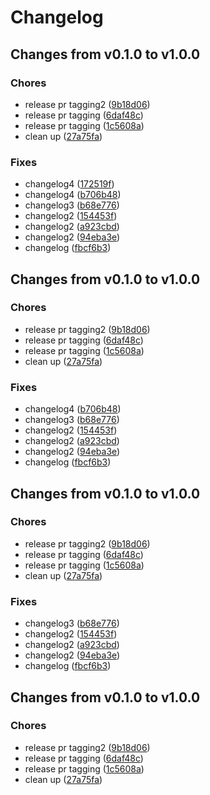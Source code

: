 # Changelog

## Changes from v0.1.0 to v1.0.0

### Chores
- release pr tagging2  ([9b18d06](https://github.com/telicent-oss/telicent-base-images/commit/9b18d06535dc41133d58772af4ee13f66165ce7c))
- release pr tagging  ([6daf48c](https://github.com/telicent-oss/telicent-base-images/commit/6daf48cb3a0f903c3b3fffcffab7b47483287809))
- release pr tagging  ([1c5608a](https://github.com/telicent-oss/telicent-base-images/commit/1c5608adce10544aad8671c02a9d5def7b00585c))
- clean up  ([27a75fa](https://github.com/telicent-oss/telicent-base-images/commit/27a75fa3431e318e57fb4ff4cb29bdefda185ad0))
### Fixes
- changelog4  ([172519f](https://github.com/telicent-oss/telicent-base-images/commit/172519f10a48205d5ec37e5c9bdea719bf9e57b2))
- changelog4  ([b706b48](https://github.com/telicent-oss/telicent-base-images/commit/b706b48f896c22e80abd4cf8620f259f12ff57b6))
- changelog3  ([b68e776](https://github.com/telicent-oss/telicent-base-images/commit/b68e776de314d90cc437dcbd453c820b3213edab))
- changelog2  ([154453f](https://github.com/telicent-oss/telicent-base-images/commit/154453fa7afd0eac6995c9281cf8cb0507ef2ee2))
- changelog2  ([a923cbd](https://github.com/telicent-oss/telicent-base-images/commit/a923cbdd9d216e4b0e0b2b63fbad72397925d356))
- changelog2  ([94eba3e](https://github.com/telicent-oss/telicent-base-images/commit/94eba3e1211b18b69bada3a661043ede965e894f))
- changelog  ([fbcf6b3](https://github.com/telicent-oss/telicent-base-images/commit/fbcf6b34c40f3838878be6d44231f900ded9b667))

## Changes from v0.1.0 to v1.0.0

### Chores
- release pr tagging2  ([9b18d06](https://github.com/telicent-oss/telicent-base-images/commit/9b18d06535dc41133d58772af4ee13f66165ce7c))
- release pr tagging  ([6daf48c](https://github.com/telicent-oss/telicent-base-images/commit/6daf48cb3a0f903c3b3fffcffab7b47483287809))
- release pr tagging  ([1c5608a](https://github.com/telicent-oss/telicent-base-images/commit/1c5608adce10544aad8671c02a9d5def7b00585c))
- clean up  ([27a75fa](https://github.com/telicent-oss/telicent-base-images/commit/27a75fa3431e318e57fb4ff4cb29bdefda185ad0))
### Fixes
- changelog4  ([b706b48](https://github.com/telicent-oss/telicent-base-images/commit/b706b48f896c22e80abd4cf8620f259f12ff57b6))
- changelog3  ([b68e776](https://github.com/telicent-oss/telicent-base-images/commit/b68e776de314d90cc437dcbd453c820b3213edab))
- changelog2  ([154453f](https://github.com/telicent-oss/telicent-base-images/commit/154453fa7afd0eac6995c9281cf8cb0507ef2ee2))
- changelog2  ([a923cbd](https://github.com/telicent-oss/telicent-base-images/commit/a923cbdd9d216e4b0e0b2b63fbad72397925d356))
- changelog2  ([94eba3e](https://github.com/telicent-oss/telicent-base-images/commit/94eba3e1211b18b69bada3a661043ede965e894f))
- changelog  ([fbcf6b3](https://github.com/telicent-oss/telicent-base-images/commit/fbcf6b34c40f3838878be6d44231f900ded9b667))

## Changes from v0.1.0 to v1.0.0

### Chores
- release pr tagging2  ([9b18d06](https://github.com/telicent-oss/telicent-base-images/commit/9b18d06535dc41133d58772af4ee13f66165ce7c))
- release pr tagging  ([6daf48c](https://github.com/telicent-oss/telicent-base-images/commit/6daf48cb3a0f903c3b3fffcffab7b47483287809))
- release pr tagging  ([1c5608a](https://github.com/telicent-oss/telicent-base-images/commit/1c5608adce10544aad8671c02a9d5def7b00585c))
- clean up  ([27a75fa](https://github.com/telicent-oss/telicent-base-images/commit/27a75fa3431e318e57fb4ff4cb29bdefda185ad0))
### Fixes
- changelog3  ([b68e776](https://github.com/telicent-oss/telicent-base-images/commit/b68e776de314d90cc437dcbd453c820b3213edab))
- changelog2  ([154453f](https://github.com/telicent-oss/telicent-base-images/commit/154453fa7afd0eac6995c9281cf8cb0507ef2ee2))
- changelog2  ([a923cbd](https://github.com/telicent-oss/telicent-base-images/commit/a923cbdd9d216e4b0e0b2b63fbad72397925d356))
- changelog2  ([94eba3e](https://github.com/telicent-oss/telicent-base-images/commit/94eba3e1211b18b69bada3a661043ede965e894f))
- changelog  ([fbcf6b3](https://github.com/telicent-oss/telicent-base-images/commit/fbcf6b34c40f3838878be6d44231f900ded9b667))

## Changes from v0.1.0 to v1.0.0

### Chores
- release pr tagging2  ([9b18d06](https://github.com/telicent-oss/telicent-base-images/commit/9b18d06535dc41133d58772af4ee13f66165ce7c))
- release pr tagging  ([6daf48c](https://github.com/telicent-oss/telicent-base-images/commit/6daf48cb3a0f903c3b3fffcffab7b47483287809))
- release pr tagging  ([1c5608a](https://github.com/telicent-oss/telicent-base-images/commit/1c5608adce10544aad8671c02a9d5def7b00585c))
- clean up  ([27a75fa](https://github.com/telicent-oss/telicent-base-images/commit/27a75fa3431e318e57fb4ff4cb29bdefda185ad0))
